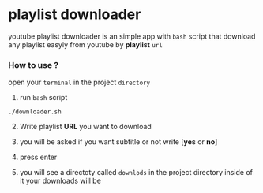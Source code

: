 # playlist downloader
youtube playlist downloader is an simple app with `bash` script that download any playlist easyly
from youtube by **playlist** `url`
### How to use ?
open your `terminal` in the project `directory`

1. run `bash` script
```
./downloader.sh
```

2. Write playlist **URL** you want to download

3. you will be asked if you want subtitle or not write [**yes** or **no**]

4. press enter

5. you will see a directoty called `downlods` in the project directory inside of it your downloads will be
